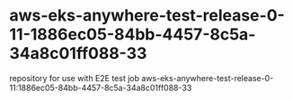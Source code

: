 # aws-eks-anywhere-test-release-0-11-1886ec05-84bb-4457-8c5a-34a8c01ff088-33
repository for use with E2E test job aws-eks-anywhere-test-release-0-11:1886ec05-84bb-4457-8c5a-34a8c01ff088-33
